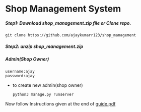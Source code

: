 # Shop Management System
##### Step1: Download shop_management.zip file  or       Clone repo.
```
git clone https://github.com/ajaykumarr123/shop_management 
```
##### Step2: unzip shop_management.zip</br>

##### Admin(Shop Owner) </br>
```
username:ajay
password:ajay
```

* to create new admin(shop owner)</br>
  ```
  python3 manage.py runserver
  ```
Now follow Instructions given at the end of [guide.pdf](https://github.com/ajaykumarr123/shop_management/blob/master/guide.pdf)
